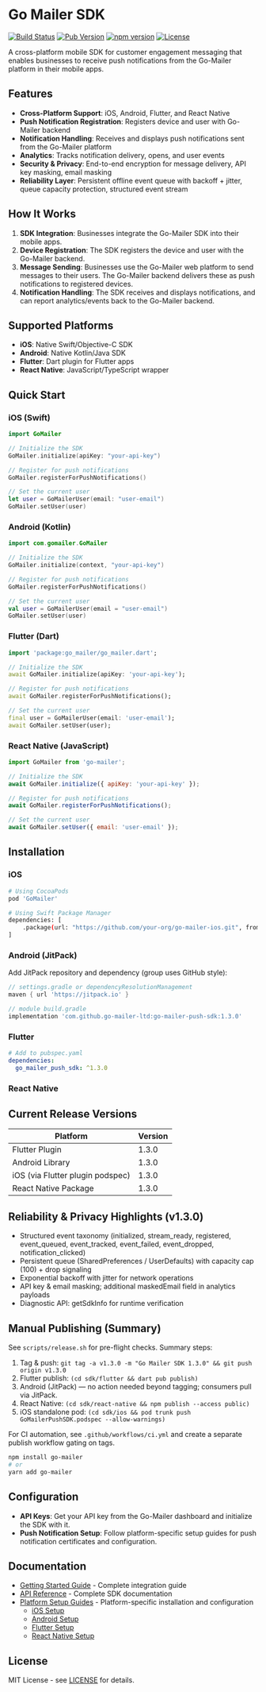 # Go Mailer SDK

[![Build Status](https://github.com/go-mailer-ltd/go-mailer-push-sdk/actions/workflows/ci.yml/badge.svg)](https://github.com/go-mailer-ltd/go-mailer-push-sdk/actions)
[![Pub Version](https://img.shields.io/pub/v/go_mailer_push_sdk)](https://pub.dev/packages/go_mailer_push_sdk)
[![npm version](https://img.shields.io/npm/v/go-mailer)](https://www.npmjs.com/package/go-mailer)
[![License](https://img.shields.io/badge/license-MIT-blue.svg)](LICENSE)

A cross-platform mobile SDK for customer engagement messaging that enables businesses to receive push notifications from the Go-Mailer platform in their mobile apps.

## Features

- **Cross-Platform Support**: iOS, Android, Flutter, and React Native
- **Push Notification Registration**: Registers device and user with Go-Mailer backend
- **Notification Handling**: Receives and displays push notifications sent from the Go-Mailer platform
- **Analytics**: Tracks notification delivery, opens, and user events
- **Security & Privacy**: End-to-end encryption for message delivery, API key masking, email masking
- **Reliability Layer**: Persistent offline event queue with backoff + jitter, queue capacity protection, structured event stream

## How It Works

1. **SDK Integration**: Businesses integrate the Go-Mailer SDK into their mobile apps.
2. **Device Registration**: The SDK registers the device and user with the Go-Mailer backend.
3. **Message Sending**: Businesses use the Go-Mailer web platform to send messages to their users. The Go-Mailer backend delivers these as push notifications to registered devices.
4. **Notification Handling**: The SDK receives and displays notifications, and can report analytics/events back to the Go-Mailer backend.

## Supported Platforms

- **iOS**: Native Swift/Objective-C SDK
- **Android**: Native Kotlin/Java SDK
- **Flutter**: Dart plugin for Flutter apps
- **React Native**: JavaScript/TypeScript wrapper

## Quick Start

### iOS (Swift)
```swift
import GoMailer

// Initialize the SDK
GoMailer.initialize(apiKey: "your-api-key")

// Register for push notifications
GoMailer.registerForPushNotifications()

// Set the current user
let user = GoMailerUser(email: "user-email")
GoMailer.setUser(user)
```

### Android (Kotlin)
```kotlin
import com.gomailer.GoMailer

// Initialize the SDK
GoMailer.initialize(context, "your-api-key")

// Register for push notifications
GoMailer.registerForPushNotifications()

// Set the current user
val user = GoMailerUser(email = "user-email")
GoMailer.setUser(user)
```

### Flutter (Dart)
```dart
import 'package:go_mailer/go_mailer.dart';

// Initialize the SDK
await GoMailer.initialize(apiKey: 'your-api-key');

// Register for push notifications
await GoMailer.registerForPushNotifications();

// Set the current user
final user = GoMailerUser(email: 'user-email');
await GoMailer.setUser(user);
```

### React Native (JavaScript)
```javascript
import GoMailer from 'go-mailer';

// Initialize the SDK
await GoMailer.initialize({ apiKey: 'your-api-key' });

// Register for push notifications
await GoMailer.registerForPushNotifications();

// Set the current user
await GoMailer.setUser({ email: 'user-email' });
```

## Installation

### iOS
```bash
# Using CocoaPods
pod 'GoMailer'

# Using Swift Package Manager
dependencies: [
    .package(url: "https://github.com/your-org/go-mailer-ios.git", from: "1.0.0")
]
```

### Android (JitPack)
Add JitPack repository and dependency (group uses GitHub style):
```gradle
// settings.gradle or dependencyResolutionManagement
maven { url 'https://jitpack.io' }

// module build.gradle
implementation 'com.github.go-mailer-ltd:go-mailer-push-sdk:1.3.0'
```

### Flutter
```yaml
# Add to pubspec.yaml
dependencies:
  go_mailer_push_sdk: ^1.3.0
```

### React Native

## Current Release Versions

| Platform | Version |
|----------|---------|
| Flutter Plugin | 1.3.0 |
| Android Library | 1.3.0 |
| iOS (via Flutter plugin podspec) | 1.3.0 |
| React Native Package | 1.3.0 |

## Reliability & Privacy Highlights (v1.3.0)

- Structured event taxonomy (initialized, stream_ready, registered, event_queued, event_tracked, event_failed, event_dropped, notification_clicked)
- Persistent queue (SharedPreferences / UserDefaults) with capacity cap (100) + drop signaling
- Exponential backoff with jitter for network operations
- API key & email masking; additional maskedEmail field in analytics payloads
- Diagnostic API: getSdkInfo for runtime verification

## Manual Publishing (Summary)

See `scripts/release.sh` for pre-flight checks. Summary steps:

1. Tag & push: `git tag -a v1.3.0 -m "Go Mailer SDK 1.3.0" && git push origin v1.3.0`
2. Flutter publish: `(cd sdk/flutter && dart pub publish)`
3. Android (JitPack) — no action needed beyond tagging; consumers pull via JitPack.
4. React Native: `(cd sdk/react-native && npm publish --access public)`
5. iOS standalone pod: `(cd sdk/ios && pod trunk push GoMailerPushSDK.podspec --allow-warnings)`

For CI automation, see `.github/workflows/ci.yml` and create a separate publish workflow gating on tags.

```bash
npm install go-mailer
# or
yarn add go-mailer
```

## Configuration

- **API Keys**: Get your API key from the Go-Mailer dashboard and initialize the SDK with it.
- **Push Notification Setup**: Follow platform-specific setup guides for push notification certificates and configuration.

## Documentation

- [Getting Started Guide](./docs/getting-started.md) - Complete integration guide
- [API Reference](./docs/api-reference.md) - Complete SDK documentation
- [Platform Setup Guides](./docs/platform-setup/) - Platform-specific installation and configuration
  - [iOS Setup](./docs/platform-setup/ios-setup.md)
  - [Android Setup](./docs/platform-setup/android-setup.md)
  - [Flutter Setup](./docs/platform-setup/flutter-setup.md)
  - [React Native Setup](./docs/platform-setup/react-native-setup.md)

## License

MIT License - see [LICENSE](LICENSE) for details. 